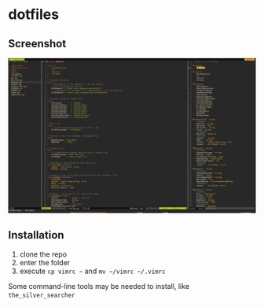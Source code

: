# dotfiles

## Screenshot

![screenshot](./screenshot.png)

## Installation

1. clone the repo
2. enter the folder
3. execute `cp vimrc ~` and `mv ~/vimrc ~/.vimrc`

Some command-line tools may be needed to install, like `the_silver_searcher`
